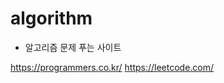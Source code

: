 # algorithm

- 알고리즘 문제 푸는 사이트

<a href="https://programmers.co.kr/">https://programmers.co.kr/</a>
<a href="https://leetcode.com/">https://leetcode.com/</a>
